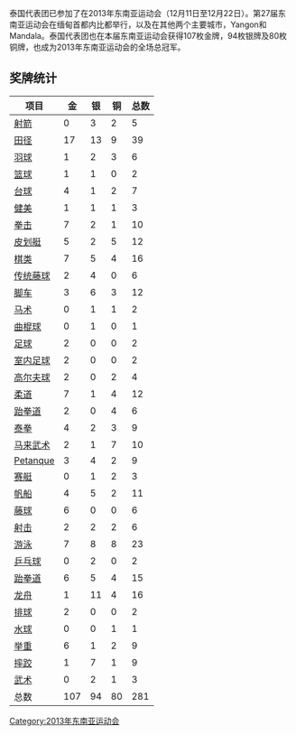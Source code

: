 泰国代表团已参加了在2013年东南亚运动会（12月11日至12月22日）。第27届东南亚运动会在缅甸首都内比都举行，以及在其他两个主要城市，Yangon和Mandala。泰国代表团也在本届东南亚运动会获得107枚金牌，94枚银牌及80枚铜牌，也成为2013年东南亚运动会的全场总冠军。

## 奖牌统计

| 项目                                                            | **金** | **银** | **铜** | 总数  |
| ------------------------------------------------------------- | ----- | ----- | ----- | --- |
| [射箭](../Page/射箭.md "wikilink")                                | 0     | 3     | 2     | 5   |
| [田径](../Page/田径.md "wikilink")                                | 17    | 13    | 9     | 39  |
| [羽球](https://zh.wikipedia.org/wiki/羽球 "wikilink")             | 1     | 2     | 3     | 6   |
| [篮球](../Page/篮球.md "wikilink")                                | 1     | 1     | 0     | 2   |
| [台球](https://zh.wikipedia.org/wiki/台球 "wikilink")             | 4     | 1     | 2     | 7   |
| [健美](../Page/健美.md "wikilink")                                | 1     | 1     | 1     | 3   |
| [拳击](../Page/拳击.md "wikilink")                                | 7     | 2     | 1     | 10  |
| [皮划艇](../Page/皮划艇.md "wikilink")                              | 5     | 2     | 5     | 12  |
| [棋类](https://zh.wikipedia.org/wiki/棋类 "wikilink")             | 7     | 5     | 4     | 16  |
| [传统藤球](https://zh.wikipedia.org/wiki/传统藤球 "wikilink")         | 2     | 4     | 0     | 6   |
| [脚车](https://zh.wikipedia.org/wiki/脚车 "wikilink")             | 3     | 6     | 3     | 12  |
| [马术](../Page/马术.md "wikilink")                                | 0     | 1     | 1     | 2   |
| [曲棍球](https://zh.wikipedia.org/wiki/曲棍球 "wikilink")           | 0     | 1     | 0     | 1   |
| [足球](../Page/足球.md "wikilink")                                | 2     | 0     | 0     | 2   |
| [室内足球](https://zh.wikipedia.org/wiki/室内足球 "wikilink")         | 2     | 0     | 0     | 2   |
| [高尔夫球](https://zh.wikipedia.org/wiki/高尔夫球 "wikilink")         | 2     | 0     | 2     | 4   |
| [柔道](../Page/柔道.md "wikilink")                                | 7     | 1     | 4     | 12  |
| [跆拳道](../Page/跆拳道.md "wikilink")                              | 2     | 0     | 4     | 6   |
| [泰拳](../Page/泰拳.md "wikilink")                                | 4     | 2     | 3     | 9   |
| [马来武术](../Page/马来武术.md "wikilink")                            | 2     | 1     | 7     | 10  |
| [Petanque](https://zh.wikipedia.org/wiki/Petanque "wikilink") | 3     | 4     | 2     | 9   |
| [赛艇](../Page/赛艇.md "wikilink")                                | 0     | 1     | 2     | 3   |
| [帆船](../Page/帆船.md "wikilink")                                | 4     | 5     | 2     | 11  |
| [藤球](../Page/藤球.md "wikilink")                                | 6     | 0     | 0     | 6   |
| [射击](https://zh.wikipedia.org/wiki/射击 "wikilink")             | 2     | 2     | 2     | 6   |
| [游泳](../Page/游泳.md "wikilink")                                | 7     | 8     | 8     | 23  |
| [乒乓球](../Page/乒乓球.md "wikilink")                              | 0     | 2     | 0     | 2   |
| [跆拳道](../Page/跆拳道.md "wikilink")                              | 6     | 5     | 4     | 15  |
| [龙舟](https://zh.wikipedia.org/wiki/龙舟 "wikilink")             | 1     | 11    | 4     | 16  |
| [排球](../Page/排球.md "wikilink")                                | 2     | 0     | 0     | 2   |
| [水球](../Page/水球.md "wikilink")                                | 0     | 0     | 1     | 1   |
| [举重](../Page/举重.md "wikilink")                                | 6     | 1     | 2     | 9   |
| [摔跤](../Page/摔跤.md "wikilink")                                | 1     | 7     | 1     | 9   |
| [武术](https://zh.wikipedia.org/wiki/武术 "wikilink")             | 0     | 2     | 1     | 3   |
| 总数                                                            | 107   | 94    | 80    | 281 |

[Category:2013年东南亚运动会](https://zh.wikipedia.org/wiki/Category:2013年东南亚运动会 "wikilink")